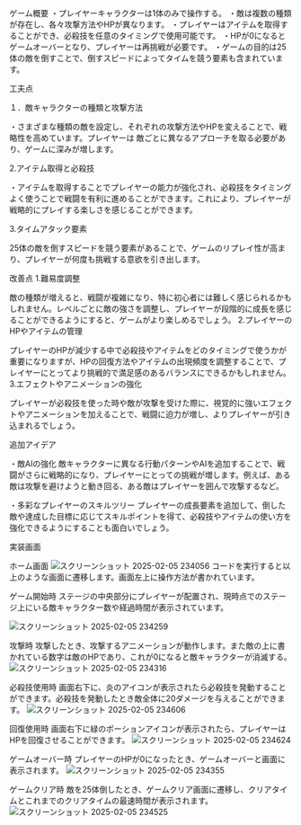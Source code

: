 ゲーム概要
・プレイヤーキャラクターは1体のみで操作する。
・敵は複数の種類が存在し、各々攻撃方法やHPが異なります。
・プレイヤーはアイテムを取得することができ、必殺技を任意のタイミングで使用可能です。
・HPが0になるとゲームオーバーとなり、プレイヤーは再挑戦が必要です。
・ゲームの目的は25体の敵を倒すことで、倒すスピードによってタイムを競う要素も含まれています。

工夫点

１．敵キャラクターの種類と攻撃方法

・さまざまな種類の敵を設定し、それぞれの攻撃方法やHPを変えることで、戦略性を高めています。プレイヤーは 敵ごとに異なるアプローチを取る必要があり、ゲームに深みが増します。

2.アイテム取得と必殺技

・アイテムを取得することでプレイヤーの能力が強化され、必殺技をタイミングよく使うことで戦闘を有利に進めることができます。これにより、プレイヤーが戦略的にプレイする楽しさを感じることができます。

3.タイムアタック要素

25体の敵を倒すスピードを競う要素があることで、ゲームのリプレイ性が高まり、プレイヤーが何度も挑戦する意欲を引き出します。

改善点
1.難易度調整

敵の種類が増えると、戦闘が複雑になり、特に初心者には難しく感じられるかもしれません。レベルごとに敵の強さを調整し、プレイヤーが段階的に成長を感じることができるようにすると、ゲームがより楽しめるでしょう。
2.プレイヤーのHPやアイテムの管理

プレイヤーのHPが減少する中で必殺技やアイテムをどのタイミングで使うかが重要になりますが、HPの回復方法やアイテムの出現頻度を調整することで、プレイヤーにとってより挑戦的で満足感のあるバランスにできるかもしれません。
3.エフェクトやアニメーションの強化

プレイヤーが必殺技を使った時や敵が攻撃を受けた際に、視覚的に強いエフェクトやアニメーションを加えることで、戦闘に迫力が増し、よりプレイヤーが引き込まれるでしょう。

追加アイデア

・敵AIの強化
敵キャラクターに異なる行動パターンやAIを追加することで、戦闘がさらに戦略的になり、プレイヤーにとっての挑戦が増します。例えば、ある敵は攻撃を避けようと動き回る、ある敵はプレイヤーを囲んで攻撃するなど。

・多彩なプレイヤーのスキルツリー
プレイヤーの成長要素を追加して、倒した敵や達成した目標に応じてスキルポイントを得て、必殺技やアイテムの使い方を強化できるようにすることも面白いでしょう。

実装画面

ホーム画面
![スクリーンショット 2025-02-05 234056](https://github.com/user-attachments/assets/55f703c7-529b-491e-9ed5-fc72d9a2f5cb)
コードを実行すると以上のような画面に遷移します。画面左上に操作方法が書かれています。

ゲーム開始時
ステージの中央部分にプレイヤーが配置され、現時点でのステージ上にいる敵キャラクター数や経過時間が表示されています。

![スクリーンショット 2025-02-05 234259](https://github.com/user-attachments/assets/2d02bd36-2d67-4d5b-b724-88d077abfdb8)

攻撃時
攻撃したとき、攻撃するアニメーションが動作します。また敵の上に書かれている数字は敵のHPであり、これが0になると敵キャラクターが消滅する。
![スクリーンショット 2025-02-05 234316](https://github.com/user-attachments/assets/05d40577-7ea5-45b9-a77a-1cbee7ebf8b5)

必殺技使用時
画面右下に、炎のアイコンが表示されたら必殺技を発動することができます。必殺技を発動したとき敵全体に20ダメージを与えることができます。
![スクリーンショット 2025-02-05 234606](https://github.com/user-attachments/assets/0df94959-c583-4637-a755-fccace36e33f)

回復使用時
画面右下に緑のポーションアイコンが表示されたら、プレイヤーはHPを回復させることができます。
![スクリーンショット 2025-02-05 234624](https://github.com/user-attachments/assets/6b7f72e8-2b7d-4be0-8b43-326d023fbc61)

ゲームオーバー時
プレイヤーのHPが0になったとき、ゲームオーバーと画面に表示されます。
![スクリーンショット 2025-02-05 234355](https://github.com/user-attachments/assets/798d7691-7fd9-4971-aeb5-6522ff2f31bc)

ゲームクリア時
敵を25体倒したとき、ゲームクリア画面に遷移し、クリアタイムとこれまでのクリアタイムの最速時間が表示されます。
![スクリーンショット 2025-02-05 234525](https://github.com/user-attachments/assets/f7451f78-7d31-43ae-b5ea-9d1d3f7a68c6)


